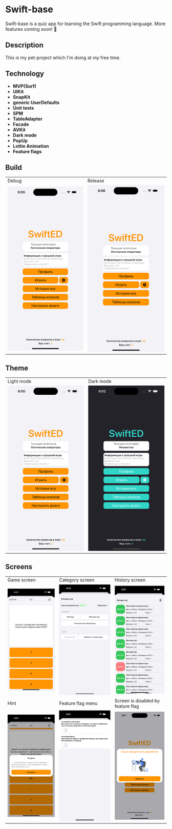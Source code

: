 
# Swift-base

Swift-base is a quiz app for learning the Swift programming language.
More features coming soon! 🚀

## Description

This is my pet-project which I'm doing at my free time.

## Technology
- **MVP(Surf)**
- **UIKit**
- **SnapKit**
- **generic UserDefaults**
- **Unit tests**
- **SPM**
- **TableAdapter**
- **Facade**
- **AVKit**
- **Dark mode**
- **PopUp**
- **Lottie Animation**
- **Feature flags**

## Build
<table>
  <tr>
    <td>Debug</td>
    <td>Release</td>
  </tr>
  <tr>
    <td><img src="https://raw.githubusercontent.com/zontz/swift-base/main/screenshots/2.png"></td>
    <td><img src="https://raw.githubusercontent.com/zontz/swift-base/main/screenshots/13.png"></td>
  </tr>
</table>

## Theme

<table>
  <tr>
    <td>Light mode</td>
    <td>Dark mode</td>
  </tr>
  <tr>
    <td><img src="https://raw.githubusercontent.com/zontz/swift-base/main/screenshots/2.png"></td>
    <td><img src="https://raw.githubusercontent.com/zontz/swift-base/main/screenshots/11.png"></td>
  </tr>
</table>

## Screens

<table>
  <tr>
    <td>Game screen</td>
    <td>Category screen</td>
    <td>History screen</td>    
  </tr>
  <tr>
    <td><img src="https://raw.githubusercontent.com/zontz/swift-base/main/screenshots/7.png"></td>
    <td><img src="https://raw.githubusercontent.com/zontz/swift-base/main/screenshots/10.png"></td>
    <td><img src="https://raw.githubusercontent.com/zontz/swift-base/main/screenshots/4.png"></td>
  </tr>
    </tr>
    <tr>
    <td>Hint</td>
    <td>Feature flag menu</td>
    <td>Screen is disabled by feature flag</td>    
  </tr>
  <tr>
    <td><img src="https://raw.githubusercontent.com/zontz/swift-base/main/screenshots/8.png"></td>
    <td><img src="https://raw.githubusercontent.com/zontz/swift-base/main/screenshots/6.png"></td>
    <td><img src="https://raw.githubusercontent.com/zontz/swift-base/main/screenshots/5.png"></td>
  </tr>
 </table>
